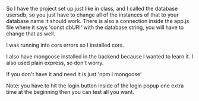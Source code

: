 So I have the project set up just like in class, and I called the database usersdb, so you just have to change all of the instances of that to your database name it should work. There is also a connection inside the app.js file where it says 'const dbURI' with the database string, you will have to change that as well.

I was running into cors errors so I installed cors.

I also have mongoose installed in the backend because I wanted to learn it. I also used plain express, so don't worry.

If you don't have it and need it is just 'npm i mongoose'

Note: you have to hit the login button inside of the login popup one extra time at the beginning then you can test all you want.